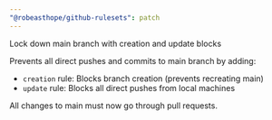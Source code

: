 ```yaml
---
"@robeasthope/github-rulesets": patch
---
```


Lock down main branch with creation and update blocks

Prevents all direct pushes and commits to main branch by adding:

- `creation` rule: Blocks branch creation (prevents recreating main)
- `update` rule: Blocks all direct pushes from local machines

All changes to main must now go through pull requests.
